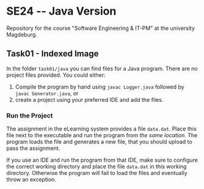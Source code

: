 # SE24 -- Java Version
Repository for the course "Software Engineering &amp; IT-PM" at the university Magdeburg.

## Task01 - Indexed Image

In the folder `task01/java` you can find files for a Java program.
There are no project files provided. You could either:

1. Compile the program by hand using `javac Logger.java` followed by
   `javac Generator.java`, or
2. create a project using your preferred IDE and add the files.

### Run the Project
The assignment in the eLearning system provides a file `data.dat`.
Place this file next to the executable and run the program from *the
same location*. The program loads the file and generates a new file, that you
should upload to pass the assignment.

If you use an IDE and run the program from that IDE, make sure to configure the
correct working directory and place the file `data.dat` in this working
directory. Otherwise the program will fail to load the files and eventually
throw an exception.
